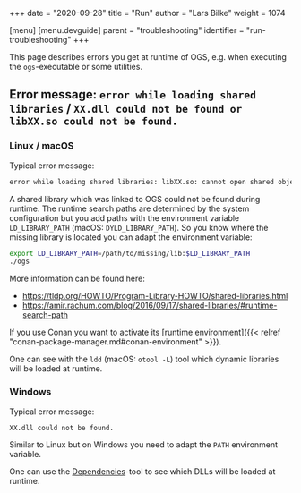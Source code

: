 +++
date = "2020-09-28"
title = "Run"
author = "Lars Bilke"
weight = 1074

[menu]
  [menu.devguide]
    parent = "troubleshooting"
    identifier = "run-troubleshooting"
+++

This page describes errors you get at runtime of OGS, e.g. when executing the `ogs`-executable or some utilities.

## Error message: `error while loading shared libraries` / `XX.dll could not be found or libXX.so could not be found.`

### Linux / macOS

Typical error message:

```bash
error while loading shared libraries: libXX.so: cannot open shared object file: No such file or directory
```

A shared library which was linked to OGS could not be found during runtime. The runtime search paths are determined by the system configuration but you add paths with the environment variable `LD_LIBRARY_PATH` (macOS: `DYLD_LIBRARY_PATH`). So you know where the missing library is located you can adapt the environment variable:

```bash
export LD_LIBRARY_PATH=/path/to/missing/lib:$LD_LIBRARY_PATH
./ogs
```

More information can be found here:

- <https://tldp.org/HOWTO/Program-Library-HOWTO/shared-libraries.html>
- <https://amir.rachum.com/blog/2016/09/17/shared-libraries/#runtime-search-path>

If you use Conan you want to activate its [runtime environment]({{< relref "conan-package-manager.md#conan-environment" >}}).

One can see with the `ldd` (macOS: `otool -L`) tool which dynamic libraries will be loaded at runtime.

### Windows

Typical error message:

```bash
XX.dll could not be found.
```

Similar to Linux but on Windows you need to adapt the `PATH` environment variable.

One can use the [Dependencies](https://github.com/lucasg/Dependencies)-tool to see which DLLs will be loaded at runtime.

